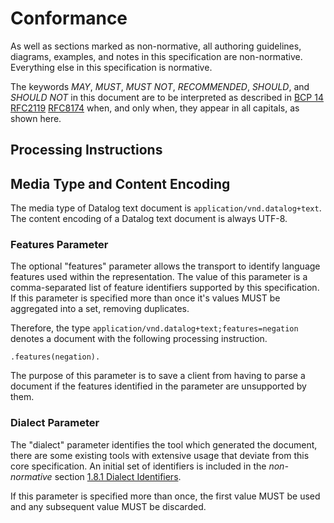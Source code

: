 # Conformance

As well as sections marked as non-normative, all authoring guidelines, diagrams, examples, and notes in this specification are non-normative. Everything else in this specification is normative.

The keywords _MAY_, _MUST_, _MUST NOT_, _RECOMMENDED_, _SHOULD_, and _SHOULD NOT_ in this document are to be interpreted as described in [BCP 14](https://tools.ietf.org/html/bcp14) <span class="bibref inline">[RFC2119](x_references.md#RFC2119)</span> <span class="bibref inline">[RFC8174](x_references.md#RFC8174)</span> when, and only when, they appear in all capitals, as shown here.

## Processing Instructions



## Media Type and Content Encoding

The media type of Datalog text document is `application/vnd.datalog+text`. The content encoding of a Datalog text document is always UTF-8.

### Features Parameter

The optional "features" parameter allows the transport to identify language features used within the representation. The value of this parameter is a comma-separated list of feature identifiers supported by this specification. If this parameter is specified more than once it's values MUST be aggregated into a set, removing duplicates.

Therefore, the type `application/vnd.datalog+text;features=negation` denotes a document with the following processing instruction.

```datalog
.features(negation).
```

The purpose of this parameter is to save a client from having to parse a document if the features identified in the parameter are unsupported by them.

### Dialect Parameter

The "dialect" parameter identifies the tool which generated the document, there are some existing tools with extensive usage that deviate from this core specification. An initial set of identifiers is included in the _non-normative_ section [1.8.1 Dialect Identifiers](dialects.md).

If this parameter is specified more than once, the first value MUST be used and any subsequent value MUST be discarded.